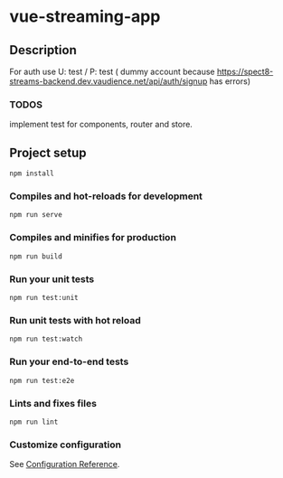 # vue-streaming-app

## Description

For auth use U: test / P: test ( dummy account because https://spect8-streams-backend.dev.vaudience.net/api/auth/signup has errors)

### TODOS 
implement test for components, router and store. 

## Project setup
```
npm install
```

### Compiles and hot-reloads for development
```
npm run serve
```

### Compiles and minifies for production
```
npm run build
```

### Run your unit tests
```
npm run test:unit
```
### Run unit tests with hot reload
```
npm run test:watch
```

### Run your end-to-end tests
```
npm run test:e2e
```

### Lints and fixes files
```
npm run lint
```

### Customize configuration
See [Configuration Reference](https://cli.vuejs.org/config/).


